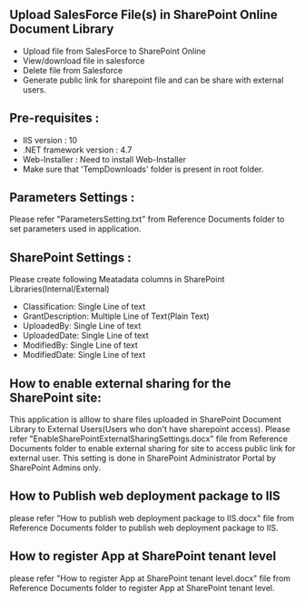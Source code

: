 ## Upload SalesForce File(s) in SharePoint Online Document Library 
- Upload file from SalesForce to SharePoint Online
- View/download file in salesforce
- Delete file from Salesforce 
- Generate public link for sharepoint file and can be share with external users.



## Pre-requisites :
- IIS version : 10
- .NET framework version : 4.7
- Web-Installer : Need to install Web-Installer
- Make sure that 'TempDownloads' folder is present in root folder.

## Parameters Settings :
Please refer "ParametersSetting.txt" from Reference Documents folder to set parameters used in application.

## SharePoint Settings :
Please create following Meatadata columns in SharePoint Libraries(Internal/External)
- Classification: Single Line of text
- GrantDescription: Multiple Line of Text(Plain Text)
- UploadedBy: Single Line of text
- UploadedDate: Single Line of text
- ModifiedBy: Single Line of text
- ModifiedDate: Single Line of text

## How to enable external sharing for the SharePoint site:
 This application is alllow to share files uploaded in SharePoint Document Library to External Users(Users who don't have sharepoint access).
Please refer "EnableSharePointExternalSharingSettings.docx" file from Reference Documents folder to enable external sharing for site to access public link for external user.
This setting is done in SharePoint Administrator Portal by SharePoint Admins only.


## How to Publish web deployment package to IIS
please refer "How to publish web deployment package to IIS.docx" file from Reference Documents folder to publish web deployment package to IIS.

 ## How to register App at SharePoint tenant level
please refer "How to register App at SharePoint tenant level.docx" file from Reference Documents folder to register App at SharePoint tenant level.

